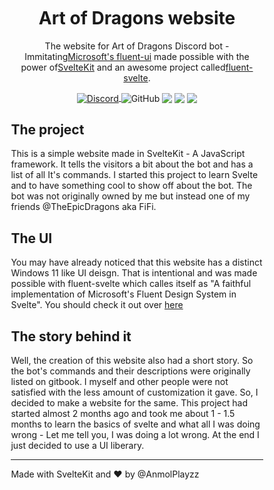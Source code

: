 <br>
<br>
<br>
<div class="div">
<h1 align="center">Art of Dragons website</h1>
<p align="center">The website for Art of Dragons Discord bot - Immitating<a href="https://developer.microsoft.com/en-us/fluentui">Microsoft's fluent-ui</a> made possible with the power of<a href="https://kit.svelte.dev/">SvelteKit</a> and an awesome project called<a href="https://fluent-svelte.vercel.app/">fluent-svelte</a>.</p>

<p align="center">
  <a href="https://discord.gg/GqbBYeuxSr">
    <img alt="Discord" align="center" src="https://img.shields.io/discord/792054544968056852?label=Discord&logo=Discord">
  </a>
  <img align="center" alt="GitHub" src="https://img.shields.io/github/license/AnmolPlayzz/Art-of-Dragons-Website">
  <img align="center" src="https://img.shields.io/github/repo-size/AnmolPlayzz/Art-of-Dragons-Website">
  <img align="center" src="https://img.shields.io/github/issues/AnmolPlayzz/Art-of-Dragons-Website">
  <img align="center" src="https://img.shields.io/badge/Status-stable-green">
</p>

<h2>The project</h2>
<p>This is a simple website made in SvelteKit - A JavaScript framework. It tells the visitors a bit about the bot and has a list of all It's commands. I started this project to learn Svelte and to have something cool to show off about the bot. The bot was not originally owned by me but instead one of my friends @TheEpicDragons aka FiFi.</p>

<h2>The UI</h2>
<p>You may have already noticed that this website has a distinct Windows 11 like UI deisgn. That is intentional and was made possible with fluent-svelte which calles itself as "A faithful implementation of Microsoft's Fluent Design System in Svelte". You should check it out over <a href="https://fluent-svelte.vercel.app/">here</a></p>

<h2>The story behind it</h2>
<p>Well, the creation of this website also had a short story. So the bot's commands and their descriptions were originally listed on gitbook. I myself and other people were not satisfied with the less amount of customization it gave. So, I decided to make a website for the same. This project had started almost 2 months ago and took me about 1 - 1.5 months to learn the basics of svelte and what all I was doing wrong - Let me tell you, I was doing a lot wrong. At the end I just decided to use a UI liberary.</p>

---

Made with SvelteKit and :heart: by @AnmolPlayzz
</div>

<style>
    body {
        margin: 0 auto;
    }

    .div {
        width: 80%;
        margin: 0 auto;
    }
</style>